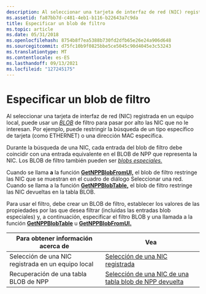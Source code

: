 ```yaml
---
description: Al seleccionar una tarjeta de interfaz de red (NIC) registrada en un equipo local, puede usar un BLOB de filtro para pasar por alto las NIC que no le interesan.
ms.assetid: fa87bb7d-c481-4eb1-b116-b22643a7c9da
title: Especificar un blob de filtro
ms.topic: article
ms.date: 05/31/2018
ms.openlocfilehash: 8754b8f7ea5388b730fd2dfb65e26e24a906d648
ms.sourcegitcommit: d75fc10b9f0825bbe5ce5045c90d4045e3c53243
ms.translationtype: MT
ms.contentlocale: es-ES
ms.lasthandoff: 09/13/2021
ms.locfileid: "127245175"
---
```

# <a name="specifying-a-filter-blob"></a>Especificar un blob de filtro

Al seleccionar una tarjeta de interfaz de red (NIC) registrada en un equipo local, puede usar un [*BLOB*](f.md) de filtro para pasar por alto las NIC que no le interesan. Por ejemplo, puede restringir la búsqueda de un tipo específico de tarjeta (como ETHERNET) o una dirección MAC específica.

Durante la búsqueda de una NIC, cada entrada del blob de filtro debe coincidir con una entrada equivalente en el BLOB de NPP que representa la NIC. Los BLOB de filtro también pueden ser [*blobs especiales.*](s.md)

Cuando se llama **a** la función [**GetNPPBlobFromUI,**](getnppblobfromui.md) el blob de filtro restringe las NIC que se muestran en el cuadro de diálogo Seleccionar una red. Cuando se llama a la función [**GetNPPBlobTable,**](getnppblobtable.md) el blob de filtro restringe las NIC devueltas en la tabla BLOB.

Para usar el filtro, debe crear un BLOB de filtro, establecer los valores de las propiedades por las que desea filtrar (incluidas las entradas blob especiales) y, a continuación, especificar el filtro BLOB y una llamada a la función [**GetNPPBlobTable**](getnppblobtable.md) u [**GetNPPBlobFromUI.**](getnppblobfromui.md)



| Para obtener información acerca de                                 | Vea                                                                                                  |
|----------------------------------------------------|------------------------------------------------------------------------------------------------------|
| Selección de una NIC registrada en un equipo local | [Selección de una NIC registrada](selecting-a-registered-nic.md)                                         |
| Recuperación de una tabla BLOB de NPP                       | [Selección de una NIC de una tabla blob de NPP devuelta](selecting-a-nic-from-a-returned-npp-blob-table.md) |



 

 

 



